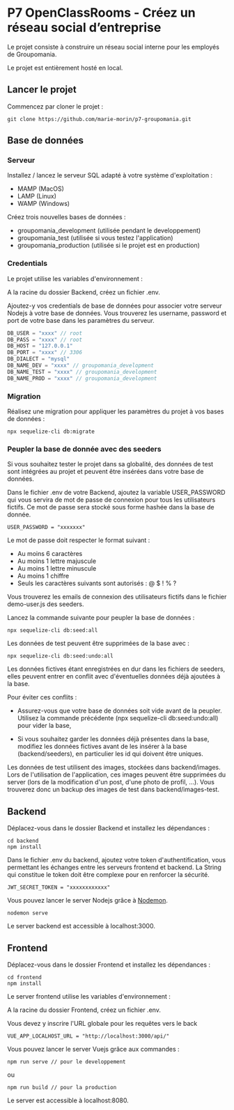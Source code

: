 # P7 OpenClassRooms - Créez un réseau social d’entreprise

Le projet consiste à construire un réseau social interne pour les employés de Groupomania.

Le projet est entièrement hosté en local.

## Lancer le projet 

Commencez par cloner le projet :
```
git clone https://github.com/marie-morin/p7-groupomania.git
```

## Base de données

### Serveur

Installez / lancez le serveur SQL adapté à votre système d'exploitation :
* MAMP (MacOS)
* LAMP (Linux)
* WAMP (Windows)


Créez trois nouvelles bases de données :

* groupomania_development (utilisée pendant le developpement)
* groupomania_test (utilisée si vous testez l'application)
* groupomania_production (utilisée si le projet est en production)

### Credentials

Le projet utilise les variables d'environnement :

A la racine du dossier Backend, créez un fichier .env.

Ajoutez-y vos credentials de base de données pour associer votre serveur Nodejs à votre base de données. Vous trouverez les username, password et port de votre base dans les paramètres du serveur.
  
``` javascript
DB_USER = "xxxx" // root
DB_PASS = "xxxx" // root
DB_HOST = "127.0.0.1"
DB_PORT = "xxxx" // 3306
DB_DIALECT = "mysql"
DB_NAME_DEV = "xxxx" // groupomania_development
DB_NAME_TEST = "xxxx" // groupomania_development
DB_NAME_PROD = "xxxx" // groupomania_development
```
### Migration

Réalisez une migration pour appliquer les paramètres du projet à vos bases de données :
```
npx sequelize-cli db:migrate
```

### Peupler la base de donnée avec des seeders

Si vous souhaitez tester le projet dans sa globalité, des données de test sont intégrées au projet et peuvent être insérées dans votre base de données.

Dans le fichier .env de votre Backend, ajoutez la variable USER_PASSWORD qui vous servira de mot de passe de connexion pour tous les utilisateurs fictifs. Ce mot de passe sera stocké sous forme hashée dans la base de donnée.

```
USER_PASSWORD = "xxxxxxx"
```

Le mot de passe doit respecter le format suivant :
* Au moins 6 caractères
* Au moins 1 lettre majuscule
* Au moins 1 lettre minuscule
* Au moins 1 chiffre
* Seuls les caractères suivants sont autorisés : @ $ ! % ?

Vous trouverez les emails de connexion des utilisateurs fictifs dans le fichier demo-user.js des seeders.

Lancez la commande suivante pour peupler la base de données :

```
npx sequelize-cli db:seed:all
```

Les données de test peuvent être supprimées de la base avec :

```
npx sequelize-cli db:seed:undo:all
```

Les données fictives étant enregistrées en dur dans les fichiers de seeders, elles peuvent entrer en conflit avec d'éventuelles données déjà ajoutées à la base.

Pour éviter ces conflits :

* Assurez-vous que votre base de données soit vide avant de la peupler. Utilisez la commande précédente (npx sequelize-cli db:seed:undo:all) pour vider la base,


* Si vous souhaitez garder les données déjà présentes dans la base, modifiez les données fictives avant de les insérer à la base (backend/seeders), en particulier les id qui doivent être uniques.

Les données de test utilisent des images, stockées dans backend/images. Lors de l'utilisation de l'application, ces images peuvent être supprimées du server (lors de la modification d'un post, d'une photo de profil, ...). Vous trouverez donc un backup des images de test dans backend/images-test.

## Backend

Déplacez-vous dans le dossier Backend et installez les dépendances :

```
cd backend
npm install
```


Dans le fichier .env du backend, ajoutez votre token d'authentification, vous permettant les échanges entre les serveurs frontend et backend. La String qui constitue le token doit être complexe pour en renforcer la sécurité.

  ```
  JWT_SECRET_TOKEN = "xxxxxxxxxxxx"
  ```

Vous pouvez lancer le server Nodejs grâce à [Nodemon](https://www.npmjs.com/package/nodemon "Nodemon").

```
nodemon serve
```
Le server backend est accessible à localhost:3000.

## Frontend

Déplacez-vous dans le dossier Frontend et installez les dépendances :

```
cd frontend
npm install
```

Le server frontend utilise les variables d'environnement :

A la racine du dossier Frontend, créez un fichier .env.

Vous devez y inscrire l'URL globale pour les requêtes vers le back

```
VUE_APP_LOCALHOST_URL = "http://localhost:3000/api/"
```

Vous pouvez lancer le server Vuejs grâce aux commandes :
```
npm run serve // pour le developpement
```
ou

```
npm run build // pour la production
```

Le server est accessible à localhost:8080.
